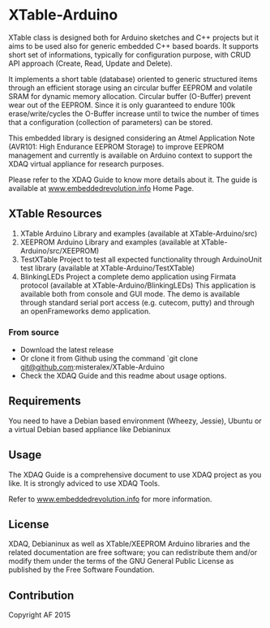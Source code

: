 # XTable-Arduino
XTable class is designed both for Arduino sketches and C++ projects but it aims to be used also for generic embedded C++ based boards. It supports short set of informations, typically for configuration purpose, with CRUD API approach (Create, Read, Update and Delete).

It implements a short table (database) oriented to generic structured items through an efficient storage using an circular buffer EEPROM and volatile SRAM for dynamic memory allocation. Circular buffer (O-Buffer) prevent wear out of the EEPROM. Since it is only guaranteed to endure 100k erase/write/cycles the O-Buffer increase until to twice the number of times that a configuration (collection of parameters) can be stored.

This embedded library is designed considering an Atmel Application Note (AVR101: High Endurance EEPROM Storage) to improve EEPROM management and currently is available on Arduino context to support the XDAQ virtual appliance for research purposes.

Please refer to the XDAQ Guide to know more details about it. The guide is available at www.embeddedrevolution.info Home Page.


## XTable Resources

1. XTable Arduino Library and examples (available at XTable-Arduino/src)
2. XEEPROM Arduino Library and examples (available at XTable-Arduino/src/XEEPROM)
3. TestXTable Project to test all expected functionality through ArduinoUnit test library (available at XTable-Arduino/TestXTable)
4. BlinkingLEDs Project a complete demo application using Firmata protocol (available at XTable-Arduino/BlinkingLEDs)
   This application is available both from console and GUI mode. The demo is available through standard serial port access (e.g. cutecom, putty) and through an openFrameworks demo application.


### From source
- Download the latest release
- Or clone it from Github using the command `git clone git@github.com:misteralex/XTable-Arduino
- Check the XDAQ Guide and this readme about usage options.

## Requirements
You need to have a Debian based environment (Wheezy, Jessie), Ubuntu or a virtual Debian based appliance like Debianinux

## Usage
The XDAQ Guide is a comprehensive document to use XDAQ project as you like. It is strongly adviced to use XDAQ Tools.

Refer to www.embeddedrevolution.info for more information.


## License
XDAQ, Debianinux as well as XTable/XEEPROM Arduino libraries and the related documentation are free software; you can redistribute them and/or modify them under the terms of the GNU General Public License as published by the Free Software Foundation.

## Contribution
Copyright AF 2015
